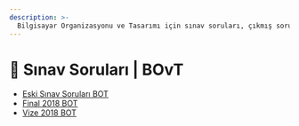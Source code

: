 ```yaml
---
description: >-
  Bilgisayar Organizasyonu ve Tasarımı için sınav soruları, çıkmış sorular, çıkmışlar veya önceki senelerde çıkan sorular
---
```


# 📃 Sınav Soruları \| BOvT

<!--YPackage.YGitbookIntegration-tarafından-otomatik-oluşturulmuştur-->

- [Eski Sınav Soruları BOT](Eski%20S%C4%B1nav%20Sorular%C4%B1%20BOT.pdf)
- [Final 2018 BOT](Final%202018%20BOT.pdf)
- [Vize 2018 BOT](Vize%202018%20BOT.pdf)

<!--YPackage.YGitbookIntegration-tarafından-otomatik-oluşturulmuştur-->
